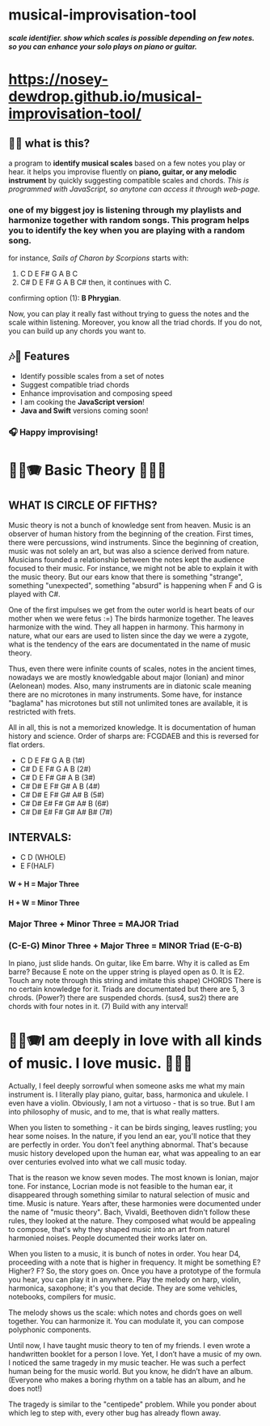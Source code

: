 # musical-improvisation-tool
#### *scale identifier. show which scales is possible depending on few notes. so you can enhance your solo plays on piano or guitar.*

# https://nosey-dewdrop.github.io/musical-improvisation-tool/ #

## 🎸🎹 what is this?
a program to **identify musical scales** based on a few notes you play or hear. it helps you improvise fluently on **piano, guitar, or any melodic instrument** by quickly suggesting compatible scales and chords. *This is programmed with JavaScript, so anytone can access it through web-page.*

### one of my biggest joy is listening through my playlists and harmonize together with random songs. This program helps you to identify the key when you are playing with a random song.

for instance, *Sails of Charon by Scorpions* starts with:

1. C D E F# G A B C  
2. C# D E F# G A B C#
then, it continues with C.

confirming option (1): **B Phrygian**.

Now, you can play it really fast without trying to guess the notes and the scale within listening. Moreover, you know all the triad chords. If you do not, you can build up any chords you want to.

## ️🎶🎹 Features

- Identify possible scales from a set of notes
- Suggest compatible triad chords
- Enhance improvisation and composing speed
- I am cooking the **JavaScript version**!
- **Java and Swift** versions coming soon!

### 🎧 Happy improvising!

# 🎹🎵🪗 Basic Theory 🎸🎼🎶
## WHAT IS CIRCLE OF FIFTHS?

Music theory is not a bunch of knowledge sent from heaven. Music is an observer of human history from the beginning of the creation. First times, there were percussions, wind instruments. Since the beginning of creation, music was not solely an art, but was also a science derived from nature. Musicians founded a relationship between the notes kept the audience focused to their music. For instance, we might not be able to explain it with the music theory. But our ears know that there is something "strange", something "unexpected", something "absurd" is happening when F and G is played with C#.

One of the first impulses we get from the outer world is heart beats of our mother when we were fetus :=) The birds harmonize together. The leaves harmonize with the wind. They all happen in harmony. This harmony in nature, what our ears are used to listen since the day we were a zygote, what is the tendency of the ears are documentated in the name of music theory.

Thus, even there were infinite counts of scales, notes in the ancient times, nowadays we are mostly knowledgable about major (Ionian) and minor (Aelonean) modes. Also, many instruments are in diatonic scale meaning there are no microtones in many instruments. 
Some have, for instance "baglama" has microtones but still not unlimited tones are available, it is restricted with frets.

All in all, this is not a memorized knowledge. It is documentation of human history and science. Order of sharps are: FCGDAEB and this is reversed for flat orders.

- C D E F# G A B (1#) 
- C# D E F# G A B (2#)
- C# D E F# G# A B (3#)
- C# D# E F# G# A B (4#)
- C# D# E F# G# A# B (5#)
- C# D# E# F# G# A# B (6#)
- C# D# E# F# G# A# B# (7#)

## INTERVALS:

- C D (WHOLE)
- E F(HALF)

#### W + H = Major Three 
#### H + W = Minor Three 
### Major Three + Minor Three = MAJOR Triad 
### (C-E-G) Minor Three + Major Three = MINOR Triad (E-G-B)

In piano, just slide hands.
On guitar, like Em barre.
Why it is called as Em barre? Because E note on the upper string is played open as 0. It is E2.
Touch any note through this string and imitate this shape)
CHORDS There is no certain knowledge for it. Triads are documentated but there are 5, 3 chrods. (Power?) there are suspended chords. (sus4, sus2) there are chords with four notes in it. (7) Build with any interval!

# 🎹🎵🪗I am deeply in love with all kinds of music. I love music. 🎸🎼🎶
Actually, I feel deeply sorrowful when someone asks me what my main instrument is. I literally play piano, guitar, bass, harmonica and ukulele. I even have a violin. Obviously, I am not a virtuoso - that is so true. But I am into philosophy of music, and to me, that is what really matters. 

When you listen to something - it can be birds singing, leaves rustling; you hear some noises. In the nature, if you lend an ear, you'll notice that they are perfectly in order. You don't feel anything abnormal. That's because music history developed upon the human ear, what was appealing to an ear over centuries evolved into what we call music today.

That is the reason we know seven modes. The most known is Ionian, major tone. For instance, Locrian mode is not feasible to the human ear, it disappeared through something similar to natural selection of music and time. Music is nature. Years after, these harmonies were documented under the name of "music theory". Bach, Vivaldi, Beethoven didn't follow these rules, they looked at the nature. They composed what would be appealing to compose, that's why they shaped music into an art from naturel harmonied noises. People documented their works later on.

When you listen to a music, it is bunch of notes in order. You hear D4, proceeding with a note that is higher in frequency. It might be something E? Higher? F? So, the story goes on. Once you have a prototype of the formula you hear, you can play it in anywhere.  Play the melody on harp, violin, harmonica, saxophone; it's you that decide. They are some vehicles, notebooks, compilers for music. 

The melody shows us the scale: which notes and chords goes on well together. You can harmonize it. You can modulate it, you can compose polyphonic components. 

Until now, I have taught music theory to ten of my friends. I even wrote a handwritten booklet for a person I love. Yet, I don’t have a music of my own. I noticed the same tragedy in my music teacher. He was such a perfect human being for the music world. But you know, he didn’t have an album. (Everyone who makes a boring rhythm on a table has an album, and he does not!)

The tragedy is similar to the "centipede" problem. While you ponder about which leg to step with, every other bug has already flown away.
